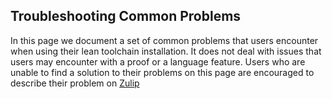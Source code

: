 ## Troubleshooting Common Problems

In this page we document a set of common problems that users encounter when using their lean toolchain installation. It does not deal with issues that users may encounter with a proof or a language feature. Users who are unable to find a solution to their problems on this page are encouraged to describe their problem on [Zulip](https://leanprover.zulipchat.com/)

